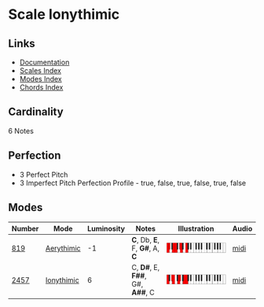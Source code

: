 # Scale Ionythimic

## Links

- [Documentation](README.md)
- [Scales Index](Scales.md)
- [Modes Index](Modes.md)
- [Chords Index](Chords.md)

## Cardinality

6 Notes

## Perfection

- 3 Perfect Pitch
- 3 Imperfect Pitch
Perfection Profile - true, false, true, false, true, false

## Modes

| Number | Mode | Luminosity | Notes | Illustration | Audio |
|--------|------|------------|-------|--------------|-------|
| [819](https://ianring.com/musictheory/scales/819) | [Aerythimic](ModeAerythimic.md) | -1 | **C**, Db, **E**, F, **G#**, A, **C** | ![CNaturalAerythimic](ModeCNaturalAerythimic.png) | [midi](https://github.com/edipermadi/music/blob/main/docs/ModeCNaturalAerythimic.mid?raw=true) | 
| [2457](https://ianring.com/musictheory/scales/2457) | [Ionythimic](ModeIonythimic.md) | 6 | C, **D#**, E, **F##**, G#, **A##**, C | ![CNaturalIonythimic](ModeCNaturalIonythimic.png) | [midi](https://github.com/edipermadi/music/blob/main/docs/ModeCNaturalIonythimic.mid?raw=true) | 

